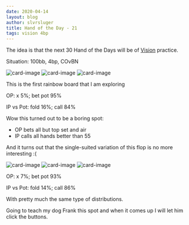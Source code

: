```yaml
---
date: 2020-04-14
layout: blog
author: slvrsluger
title: Hand of the Day - 21
tags: vision 4bp
---
```


The idea is that the next 30 Hand of the Days will be of [Vision](https://www.runitonce.com/vision/) practice.

Situation: 100bb, 4bp, COvBN

![card-image](/assets/cards/QS.svg#5cards)
![card-image](/assets/cards/7H.svg#5cards)
![card-image](/assets/cards/6C.svg#5cards)

This is the first rainbow board that I am exploring

OP: x 5%; bet pot 95%

IP vs Pot: fold 16%; call 84%

Wow this turned out to be a boring spot:

- OP bets all but top set and air
- IP calls all hands better than 55

And it turns out that the single-suited variation of this flop is no more interesting :(

![card-image](/assets/cards/QS.svg#5cards)
![card-image](/assets/cards/7H.svg#5cards)
![card-image](/assets/cards/6H.svg#5cards)

OP: x 7%; bet pot 93%

IP vs Pot: fold 14%; call 86%

With pretty much the same type of distributions.

Going to teach my dog Frank this spot and when it comes up I will let him click the buttons.
